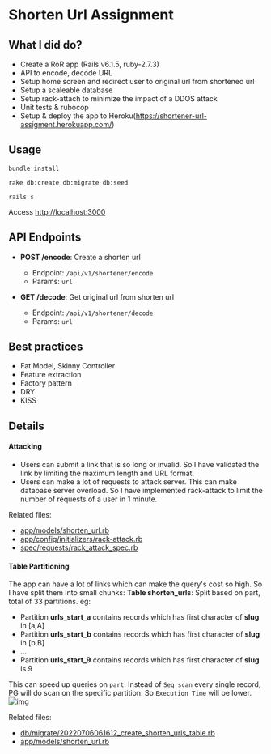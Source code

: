 # Shorten Url Assignment 

## What I did do?
- Create a RoR app (Rails v6.1.5, ruby-2.7.3)
- API to encode, decode URL
- Setup home screen and redirect user to original url from shortened url 
- Setup a scaleable database
- Setup rack-attach to minimize the impact of a DDOS attack
- Unit tests & rubocop
- Setup & deploy the app to Heroku(https://shortener-url-assigment.herokuapp.com/)

## Usage
```
bundle install
```
```
rake db:create db:migrate db:seed
```
```
rails s
```
Access [http://localhost:3000](http://localhost:3000)

## API Endpoints
- **POST /encode**: Create a shorten url
  + Endpoint: `/api/v1/shortener/encode`
  + Params: `url`

- **GET /decode**: Get original url from shorten url 
  + Endpoint: `/api/v1/shortener/decode`
  + Params: `url`


## Best practices
- Fat Model, Skinny Controller
- Feature extraction
- Factory pattern
- DRY
- KISS

## Details
#### Attacking
- Users can submit a link that is so long or invalid. So I have validated the link by limiting the maximum length and URL format.
- Users can make a lot of requests to attack server. This can make database server overload. So I have implemented rack-attack to limit the number of requests of a user in 1 minute.

Related files:
- [app/models/shorten_url.rb](https://github.com/hniah/shorten_url/blob/master/app/models/shorten_url.rb#L10,L11)
- [app/config/initializers/rack-attack.rb](https://github.com/hniah/shorten_url/blob/master/config/initializers/rack-attack.rb#L4,L6)
- [spec/requests/rack_attack_spec.rb](https://github.com/hniah/shorten_url/blob/master/spec/requests/rack_attack_spec.rb)

#### Table Partitioning
The app can have a lot of links which can make the query's cost so high. So I have split them into small chunks:
**Table shorten_urls**: Split based on part, total of 33 partitions. eg:
- Partition **urls_start_a** contains records which has first character of **slug** in [a,A]
- Partition **urls_start_b** contains records which has first character of **slug** in [b,B]
- ...
- Partition **urls_start_9** contains records which has first character of **slug** is 9

This can speed up queries on `part`. Instead of `Seq scan` every single record, PG will do scan on the specific partition. So `Execution Time` will be lower.
![img](https://i.ibb.co/6PTNCCW/Screen-Shot-2022-07-10-at-10-31-59.png)

Related files:
- [db/migrate/20220706061612_create_shorten_urls_table.rb](https://github.com/hniah/shorten_url/blob/master/db/migrate/20220706061612_create_shorten_urls_table.rb)
- [app/models/shorten_url.rb](https://github.com/hniah/shorten_url/blob/master/app/models/shorten_url.rb#L19,L23)

